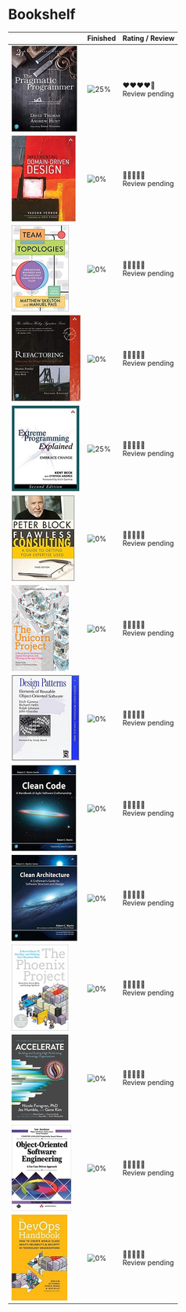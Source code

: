 # Bookshelf

|                                                                                                                                                                                                                                                                    | Finished                             | Rating / Review               |
|--------------------------------------------------------------------------------------------------------------------------------------------------------------------------------------------------------------------------------------------------------------------|--------------------------------------|-------------------------------|
| [![David Thomas, Andrew Hunt - The Pragmatic Programmer](../assets/img/the_pragmatic_programmer.jpg)](https://pragprog.com/titles/tpp20/the-pragmatic-programmer-20th-anniversary-edition/)                                                                        | ![25%](https://progress-bar.dev/60/) | ❤️️❤️❤️❤️🖤<br>Review pending |
| [![Vaughn Vernon - Implementing Domain-Driven Design](../assets/img/implementing_ddd.jpg)](https://www.oreilly.com/library/view/implementing-domain-driven-design/9780133039900/)                                                                                  | ![0%](https://progress-bar.dev/0/)   | ️🖤🖤🖤🖤🖤<br>Review pending |
| [![Matthew Skelton and Manuel Pais - Team Topologies: Organizing Business and Technology Teams for Fast Flow](../assets/img/team_topologies.jpg)](https://teamtopologies.com/book)                                                                                 | ![0%](https://progress-bar.dev/0/)   | ️🖤🖤🖤🖤🖤<br>Review pending |
| [![Martin Fowler - Refactoring: Improving the Design of Existing Code](../assets/img/refactoring.jpg)](https://martinfowler.com/books/refactoring.html)                                                                                                            | ![0%](https://progress-bar.dev/0/)   | ️🖤🖤🖤🖤🖤<br>Review pending |
| [![Kent Beck with Cynthia Andres - Extreme Programming Explained: Embrace Change](../assets/img/extreme_programming_explained.jpg)](https://www.oreilly.com/library/view/extreme-programming-explained/0321278658/)                                                | ![25%](https://progress-bar.dev/25/) | ️🖤🖤🖤🖤🖤<br>Review pending |
| [![Peter Block - Flawless Consulting: A Guide to Getting Your Expertise Used](../assets/img/flawless_consulting.jpg)](https://www.amazon.com/Flawless-Consulting-Guide-Getting-Expertise/dp/0470620749)                                                            | ![0%](https://progress-bar.dev/0/)   | ️🖤🖤🖤🖤🖤<br>Review pending |
| [![Gene Kim - The Unicorn Project: A Novel About Developers, Digital Disruption, and Thriving in the Age of Data](../assets/img/the_unicorn_project.jpg)](https://itrevolution.com/product/the-unicorn-project/)                                                   | ![0%](https://progress-bar.dev/0/)   | ️🖤🖤🖤🖤🖤<br>Review pending |
| [![Erich Gamma, Richard Helm, Ralph Johnson, John Vlissides - Design Patterns: Elements of Reusable Object-Oriented Software](../assets/img/design_patterns.jpg)](https://www.amazon.com/Design-Patterns-Elements-Reusable-Object-Oriented/dp/0201633612)          | ![0%](https://progress-bar.dev/0/)   | ️🖤🖤🖤🖤🖤<br>Review pending |
| [![Robert C. Martin - Clean Code: A Handbook of Agile Software Craftsmanship](../assets/img/clean_code.jpg)](https://www.oreilly.com/library/view/clean-code-a/9780136083238/)                                                                                     | ![0%](https://progress-bar.dev/0/)   | ️🖤🖤🖤🖤🖤<br>Review pending |
| [![Robert C. Martin - Clean Architecture: A Craftsman's Guide to Software Structure and Design](../assets/img/clean_architecture.jpg)](https://www.amazon.de/-/en/Robert-C-Martin/dp/0134494164)                                                                   | ![0%](https://progress-bar.dev/0/)   | ️🖤🖤🖤🖤🖤<br>Review pending |
| [![Gene Kim, Kevin Behr and George Spafford - The Phoenix Project: A Novel about IT, DevOps, and Helping Your Business Win](../assets/img/the_phoenix_project.jpg)](https://itrevolution.com/book/the-phoenix-project/)                                            | ![0%](https://progress-bar.dev/0/)   | ️🖤🖤🖤🖤🖤<br>Review pending |
| [![Nicole Forgren, PhD Jez Humble and Gene Kim - Accelerate: The Science of Lean Software and DevOps: Building and Scaling High Performing Technology Organizations](../assets/img/accelerate.jpg)](https://itrevolution.com/book/accelerate/)                     | ![0%](https://progress-bar.dev/0/)   | ️🖤🖤🖤🖤🖤<br>Review pending |
| [![Ivar Jacobson - Object-Oriented Software Engineering: A Use Case Driven Approach](../assets/img/object_oriented_software_engineering.jpg)](https://www.ivarjacobson.com/publications/books/object-oriented-software-engineering-book)                           | ![0%](https://progress-bar.dev/0/)   | ️🖤🖤🖤🖤🖤<br>Review pending |
| [![Gene Kim, Jez Humble, Patrick Debois & John Willis - The DevOps Handbook: How to Create World-Class Agility, Reliability, and Security in Technology Organizations](../assets/img/the_devops_handbook.jpg)](https://itrevolution.com/book/the-devops-handbook/) | ![0%](https://progress-bar.dev/0/)   | ️🖤🖤🖤🖤🖤<br>Review pending |
